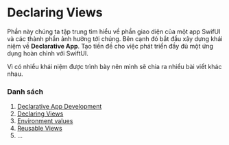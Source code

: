 # Declaring Views

Phần này chúng ta tập trung tìm hiểu về phần giao diện của một app SwifUI và các thành phần ảnh hưởng tới chúng. Bên cạnh đó bắt đầu xây dựng khái niệm về **Declarative App**. Tạo tiền đề cho việc phát triển đầy đủ một ứng dụng hoàn chỉnh với SwiftUI.

Vì có nhiều khái niệm được trình bày nên mình sẽ chia ra nhiều bài viết khác nhau.

### Danh sách

1. [Declarative App Development](01_DeclarativeApp.md)
2. [Declaring Views](02_DeclaringViews.md)
3. [Environment values](03_EnvironmentValues.md)
4. [Reusable Views](04_ReusableViews.md)
5. ...
